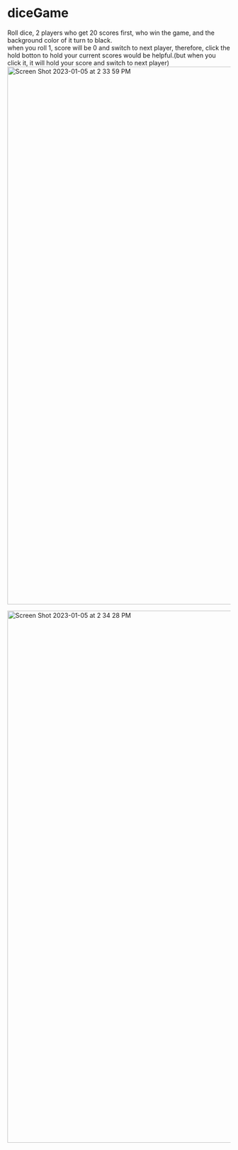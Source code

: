 # diceGame
Roll dice, 2 players who get 20 scores first, who win the game, and the background color of it turn to black.<br />
when you roll 1, score will be 0 and switch to next player, therefore, click the hold botton to hold your current scores would be helpful.(but when you click it, it will hold your score and switch to next player)
<img width="1213" alt="Screen Shot 2023-01-05 at 2 33 59 PM" src="https://user-images.githubusercontent.com/87909834/210865459-b2446496-ff4b-4ee8-a1f7-f7920ce1ad91.png">

<img width="1200" alt="Screen Shot 2023-01-05 at 2 34 28 PM" src="https://user-images.githubusercontent.com/87909834/210865795-1611e6b9-e764-4602-90dc-c13775bc7abd.png">
